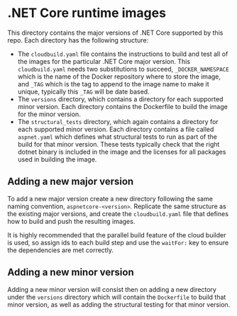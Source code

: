 # .NET Core runtime images
This directory contains the major versions of .NET Core supported by this repo. Each directory has the following structure:
* The `cloudbuild.yaml` file contains the instructions to build and test all of the images for the particular .NET Core major version. This `cloudbuild.yaml` needs two substitutions to succeed, `_DOCKER_NAMESPACE` which is the name of the Docker repository where to store the image, and `_TAG` which is the tag to append to the image name to make it unique, typically this `_TAG` will be date based.
* The `versions` directory, which contains a directory for each supported minor version. Each directory contains the Dockerfile to build the image for the minor version.
* The `structural_tests` directory, which again contains a directory for each supported minor version. Each directory contains a file called `aspnet.yaml` which defines what structural tests to run as part of the build for that minor version. These tests typically check that the right dotnet binary is included in the image and the licenses for all packages used in building the image.

## Adding a new major version
To add a new major version create a new directory following the same naming convention, `aspnetcore-<version>`. Replicate the same structure as the existing major versions, and create the `cloudbuild.yaml` file that defines how to build and push the resulting images.

It is highly recommended that the parallel build feature of the cloud builder is used, so assign ids to each build step and use the `waitFor:` key to ensure the dependencies are met correctly.

## Adding a new minor version
Adding a new minor version will consist then on adding a new directory under the `versions` directory which will contain the `Dockerfile` to build that minor version, as well as adding the structural testing for that minor version.
